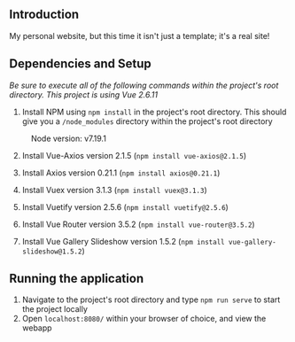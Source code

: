 ## Introduction
My personal website, but this time it isn't just a template; it's a real site!

## Dependencies and Setup
*Be sure to execute all of the following commands within the project's root directory. This project is using Vue 2.6.11*

1. Install NPM using `npm install` in the project's root directory. This should give you a `/node_modules` directory within the project's root directory 

&nbsp;&nbsp;&nbsp;&nbsp;&nbsp;&nbsp;&nbsp;&nbsp;&nbsp;&nbsp;Node version: v7.19.1

2. Install Vue-Axios version 2.1.5 (`npm install vue-axios@2.1.5`)

3. Install Axios version 0.21.1 (`npm install axios@0.21.1`)

4. Install Vuex version 3.1.3 (`npm install vuex@3.1.3`)

5. Install Vuetify version 2.5.6 (`npm install vuetify@2.5.6`)

6. Install Vue Router version 3.5.2 (`npm install vue-router@3.5.2`)

7. Install Vue Gallery Slideshow version 1.5.2 (`npm install vue-gallery-slideshow@1.5.2`)

## Running the application
1. Navigate to the project's root directory and type `npm run serve` to start the project locally
4. Open `localhost:8080/` within your browser of choice, and view the webapp
